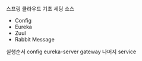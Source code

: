 스프링 클라우드 기초 세팅 소스
- Config
- Eureka
- Zuul
- Rabbit Message

실행순서
 config
 eureka-server
 gateway
 나머지 service
